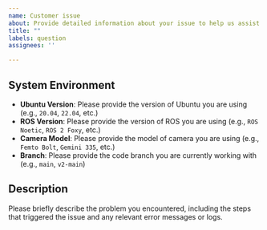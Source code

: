```yaml
---
name: Customer issue
about: Provide detailed information about your issue to help us assist you
title: ""
labels: question
assignees: ''

---
```


## System Environment

- **Ubuntu Version**: Please provide the version of Ubuntu you are using (e.g., `20.04`, `22.04`, etc.)
- **ROS Version**: Please provide the version of ROS you are using (e.g., `ROS Noetic`, `ROS 2 Foxy`, etc.)
- **Camera Model**: Please provide the model of camera you are using (e.g., `Femto Bolt`, `Gemini 335`, etc.)
- **Branch**: Please provide the code branch you are currently working with (e.g., `main`, `v2-main`)

## Description

Please briefly describe the problem you encountered, including the steps that triggered the issue and any relevant error messages or logs.
